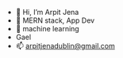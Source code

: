 - 👋 Hi, I’m Arpit Jena
- 👀 MERN stack, App Dev
- 🌱 machine learning
- Gael
- 📫 arpitjenadublin@gmail.com


